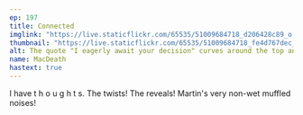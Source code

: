 ```yaml
---
ep: 197
title: Connected
imglink: "https://live.staticflickr.com/65535/51009684718_d206428c89_o.jpg"
thumbnail: "https://live.staticflickr.com/65535/51009684718_fe4d767dec_q.jpg"
alt: The quote "I eagerly await your decision" curves around the top and turns into a strand of tape, which loops into a dark pit with white spiderweb over it. The pit is incidentally eye-shaped.
name: MacDeath
hastext: true
---
```

I have  t h o u g h t s. The twists! The reveals! Martin's very non-wet muffled noises!